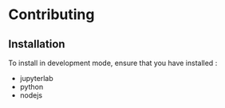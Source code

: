 # Contributing

## Installation

To install in development mode, ensure that you have installed :

- jupyterlab
- python
- nodejs
